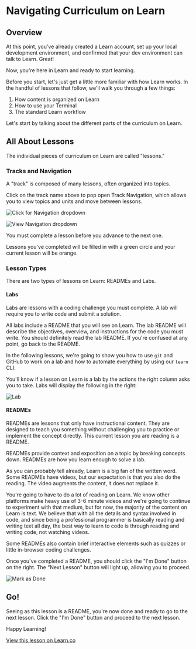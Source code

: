 # Navigating Curriculum on Learn

## Overview

At this point, you've already created a Learn account, set up your local development environment, and confirmed that your dev environment can talk to Learn. Great!

Now, you're here in Learn and ready to start learning.

Before you start, let's just get a little more familiar with how Learn works. In the handful of lessons that follow, we'll walk you through a few things:

1. How content is organized on Learn
2. How to use your Terminal
3. The standard Learn workflow

Let's start by talking about the different parts of the curriculum on Learn.

## All About Lessons

The individual pieces of curriculum on Learn are called "lessons."

### Tracks and Navigation

A "track" is composed of many lessons, often organized into topics.

Click on the track name above to pop open Track Navigation, which allows you to view topics and units and move between lessons. 

![Click for Navigation dropdown](https://curriculum-content.s3.amazonaws.com/intro-to-learn/osx_click_here_for_track.png)

![View Navigation dropdown](https://curriculum-content.s3.amazonaws.com/intro-to-learn/osx_track_nav%20down.png)

You must complete a lesson before you advance to the next one.

Lessons you've completed will be filled in with a green circle and your current lesson will be orange.

### Lesson Types

There are two types of lessons on Learn: READMEs and Labs.

#### Labs

Labs are lessons with a coding challenge you must complete. A lab will require you to write code and submit a solution.

All labs include a README that you will see on Learn. The lab README will describe the objectives, overview, and instructions for the code you must write. You should definitely read the lab README. If you're confused at any point, go back to the README.

In the following lessons, we're going to show you how to use `git` and GitHub to work on a lab and how to automate everything by using our `learn` CLI.

You'll know if a lesson on Learn is a lab by the actions the right column asks you to take. Labs will display the following in the right:

![Lab](https://dl.dropboxusercontent.com/s/lzryoszkjec4bwv/2015-09-30%20at%2010.16%20PM.png)

#### READMEs

READMEs are lessons that only have instructional content. They are designed to teach you something without challenging you to practice or implement the concept directly. This current lesson you are reading is a README.

READMEs provide context and exposition on a topic by breaking concepts down. READMEs are how you learn enough to solve a lab.

As you can probably tell already, Learn is a big fan of the written word. Some READMEs have videos, but our expectation is that you also do the reading. The video augments the content, it does not replace it.

You're going to have to do a lot of reading on Learn. We know other platforms make heavy use of 3-6 minute videos and we're going to continue to experiment with that medium, but for now, the majority of the content on Learn is text. We believe that with all the details and syntax involved in code, and since being a professional programmer is basically reading and writing text all day, the best way to learn to code is through reading and writing code, not watching videos.

Some READMEs also contain brief interactive elements such as quizzes or little in-browser coding challenges.

Once you've completed a README, you should click the "I'm Done" button on the right. The "Next Lesson" button will light up, allowing you to proceed.

![Mark as Done](https://dl.dropboxusercontent.com/s/beuipk0utcrxkxi/2015-09-30%20at%209.59%20PM.png)

## Go!

Seeing as this lesson is a README, you're now done and ready to go to the next lesson. Click the "I'm Done" button and proceed to the next lesson.

Happy Learning!

<a href='https://learn.co/lessons/navigating-curriculum-on-learn' data-visibility='hidden'>View this lesson on Learn.co</a>
